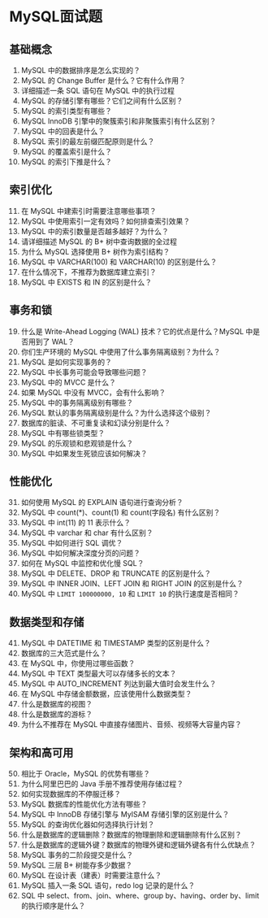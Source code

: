 # MySQL面试题

## 基础概念
1. MySQL 中的数据排序是怎么实现的？
2. MySQL 的 Change Buffer 是什么？它有什么作用？
3. 详细描述一条 SQL 语句在 MySQL 中的执行过程
4. MySQL 的存储引擎有哪些？它们之间有什么区别？
5. MySQL 的索引类型有哪些？
6. MySQL InnoDB 引擎中的聚簇索引和非聚簇索引有什么区别？
7. MySQL 中的回表是什么？
8. MySQL 索引的最左前缀匹配原则是什么？
9. MySQL 的覆盖索引是什么？
10. MySQL 的索引下推是什么？

## 索引优化
11. 在 MySQL 中建索引时需要注意哪些事项？
12. MySQL 中使用索引一定有效吗？如何排查索引效果？
13. MySQL 中的索引数量是否越多越好？为什么？
14. 请详细描述 MySQL 的 B+ 树中查询数据的全过程
15. 为什么 MySQL 选择使用 B+ 树作为索引结构？
16. MySQL 中 VARCHAR(100) 和 VARCHAR(10) 的区别是什么？
17. 在什么情况下，不推荐为数据库建立索引？
18. MySQL 中 EXISTS 和 IN 的区别是什么？

## 事务和锁
19. 什么是 Write-Ahead Logging (WAL) 技术？它的优点是什么？MySQL 中是否用到了 WAL？
20. 你们生产环境的 MySQL 中使用了什么事务隔离级别？为什么？
21. MySQL 是如何实现事务的？
22. MySQL 中长事务可能会导致哪些问题？
23. MySQL 中的 MVCC 是什么？
24. 如果 MySQL 中没有 MVCC，会有什么影响？
25. MySQL 中的事务隔离级别有哪些？
26. MySQL 默认的事务隔离级别是什么？为什么选择这个级别？
27. 数据库的脏读、不可重复读和幻读分别是什么？
28. MySQL 中有哪些锁类型？
29. MySQL 的乐观锁和悲观锁是什么？
30. MySQL 中如果发生死锁应该如何解决？

## 性能优化
31. 如何使用 MySQL 的 EXPLAIN 语句进行查询分析？
32. MySQL 中 count(*)、count(1) 和 count(字段名) 有什么区别？
33. MySQL 中 int(11) 的 11 表示什么？
34. MySQL 中 varchar 和 char 有什么区别？
35. MySQL 中如何进行 SQL 调优？
36. MySQL 中如何解决深度分页的问题？
37. 如何在 MySQL 中监控和优化慢 SQL？
38. MySQL 中 DELETE、DROP 和 TRUNCATE 的区别是什么？
39. MySQL 中 INNER JOIN、LEFT JOIN 和 RIGHT JOIN 的区别是什么？
40. MySQL 中 `LIMIT 100000000, 10` 和 `LIMIT 10` 的执行速度是否相同？

## 数据类型和存储
41. MySQL 中 DATETIME 和 TIMESTAMP 类型的区别是什么？
42. 数据库的三大范式是什么？
43. 在 MySQL 中，你使用过哪些函数？
44. MySQL 中 TEXT 类型最大可以存储多长的文本？
45. MySQL 中 AUTO_INCREMENT 列达到最大值时会发生什么？
46. 在 MySQL 中存储金额数据，应该使用什么数据类型？
47. 什么是数据库的视图？
48. 什么是数据库的游标？
49. 为什么不推荐在 MySQL 中直接存储图片、音频、视频等大容量内容？

## 架构和高可用
50. 相比于 Oracle，MySQL 的优势有哪些？
51. 为什么阿里巴巴的 Java 手册不推荐使用存储过程？
52. 如何实现数据库的不停服迁移？
53. MySQL 数据库的性能优化方法有哪些？
54. MySQL 中 InnoDB 存储引擎与 MyISAM 存储引擎的区别是什么？
55. MySQL 的查询优化器如何选择执行计划？
56. 什么是数据库的逻辑删除？数据库的物理删除和逻辑删除有什么区别？
57. 什么是数据库的逻辑外键？数据库的物理外键和逻辑外键各有什么优缺点？
58. MySQL 事务的二阶段提交是什么？
59. MySQL 三层 B+ 树能存多少数据？
60. MySQL 在设计表（建表）时需要注意什么？
61. MySQL 插入一条 SQL 语句，redo log 记录的是什么？
62. SQL 中 select、from、join、where、group by、having、order by、limit 的执行顺序是什么？